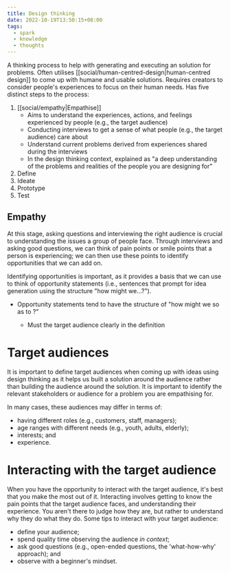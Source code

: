 ```yaml
---
title: Design thinking
date: 2022-10-19T13:50:15+08:00
tags:
  - spark
  - knowledge
  - thoughts
---
```


A thinking process to help with generating and executing an solution for problems. Often utilises [[social/human-centred-design|human-centred design]] to come up with humane and usable solutions. Requires creators to consider people's experiences to focus on their human needs. Has five distinct steps to the process:

1. [[social/empathy|Empathise]]
	- Aims to understand the experiences, actions, and feelings experienced by people (e.g., the target audience)
	- Conducting interviews to get a sense of what people (e.g., the target audience) care about
	- Understand current problems derived from experiences shared during the interviews
	- In the design thinking context, explained as "a deep understanding of the problems and realities of the people you are designing for"
2. Define
3. Ideate
4. Prototype
5. Test

## Empathy
At this stage, asking questions and interviewing the right audience is crucial to understanding the issues a group of people face. Through interviews and asking good questions, we can think of pain points or smile points that a person is experiencing; we can then use these points to identify opportunities that we can add on.

Identifying opportunities is important, as it provides a basis that we can use to think of opportunity statements (i.e., sentences that prompt for idea generation using the structure "how might we...?").
- Opportunity statements tend to have the structure of "how might we <problem with user> so as to <impact>?"
	- Must the target audience clearly in the definition

# Target audiences

It is important to define target audiences when coming up with ideas using design thinking as it helps us built a solution around the audience rather than building the audience around the solution. It is important to identify the relevant stakeholders or audience for a problem you are empathising for.

In many cases, these audiences may differ in terms of:

- having different roles (e.g., customers, staff, managers);
- age ranges with different needs (e.g., youth, adults, elderly);
- interests; and
- experience.

# Interacting with the target audience

When you have the opportunity to interact with the target audience, it's best that you make the most out of it. Interacting involves getting to know the pain points that the target audience faces, and understanding their experience. You aren't there to judge how they are, but rather to understand why they do what they do. Some tips to interact with your target audience:

- define your audience;
- spend quality time observing the audience *in context*;
- ask good questions (e.g., open-ended questions, the 'what-how-why' approach); and
- observe with a beginner's mindset.